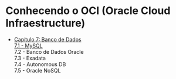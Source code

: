 # Conhecendo o OCI (Oracle Cloud Infraestructure)

- [Capítulo 7: Banco de Dados](https://github.com/daniel-armbrust/oci-book/blob/main/chapter-7/README.md) <br>
    [7.1 - MySQL](https://github.com/daniel-armbrust/oci-book/blob/main/chapter-7/7-1_mysql.md) <br>
    7.2 - Banco de Dados Oracle <br>
    7.3 - Exadata <br>
    7.4 - Autonomous DB <br>
    7.5 - Oracle NoSQL <br>